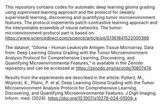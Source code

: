 This repository contains codes for automatic deep learning glioma grading using supervised learning approach and the protocol for (weakly supervised) learning, discovering and quantifying tumor microenvironment features. 
The protocol implements patch-contrastive learning approach and the interpretable ensemble of neural networks. The tumor-microenvironment-protocol part is based on: https://www.sciencedirect.com/science/article/pii/S1361841522000366

The dataset, “Glioma - Human Leukocyte Antigen Tissue Microarray. Data from: Deep Learning Glioma Grading with the Tumor Microenvironment Analysis Protocol for Comprehensive Learning, Discovering, and Quantifying Microenvironmental Features,” is available in the Zenodo repository and can be accessed at https://zenodo.org/records/10807474.

Results from the experiments are described in the article: Pytlarz, M., Wojnicki, K., Pilanc, P. et al. Deep Learning Glioma Grading with the Tumor Microenvironment Analysis Protocol for Comprehensive Learning, Discovering, and Quantifying Microenvironmental Features. J Digit Imaging. Inform. med. (2024). https://doi.org/10.1007/s10278-024-01008-x
